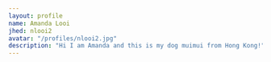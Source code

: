 ```yaml
---
layout: profile
name: Amanda Looi
jhed: nlooi2
avatar: "/profiles/nlooi2.jpg"
description: "Hi I am Amanda and this is my dog muimui from Hong Kong!"
---
```

